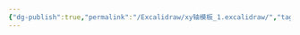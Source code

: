 ```yaml
---
{"dg-publish":true,"permalink":"/Excalidraw/xy轴模板_1.excalidraw/","tags":["excalidraw"]}
---
```

<style> .container {font-family: sans-serif; text-align: center;} .button-wrapper button {z-index: 1;height: 40px; width: 100px; margin: 10px;padding: 5px;} .excalidraw .App-menu_top .buttonList { display: flex;} .excalidraw-wrapper { height: 800px; margin: 50px; position: relative;} :root[dir="ltr"] .excalidraw .layer-ui__wrapper .zen-mode-transition.App-menu_bottom--transition-left {transform: none;} </style><script src="https://cdn.jsdelivr.net/npm/react@17/umd/react.production.min.js"></script><script src="https://cdn.jsdelivr.net/npm/react-dom@17/umd/react-dom.production.min.js"></script><script type="text/javascript" src="https://cdn.jsdelivr.net/npm/@excalidraw/excalidraw@0/dist/excalidraw.production.min.js"></script><div id="xy轴模板_1excalidraw.md"></div><script>(function(){const InitialData={"type":"excalidraw","version":2,"source":"https://github.com/zsviczian/obsidian-excalidraw-plugin/releases/tag/2.6.7","elements":[{"id":"AXKPGaypQC6Drdz55M2wG","type":"arrow","x":-261.20001220703125,"y":5.662498474121094,"width":618.4000854492188,"height":0,"angle":0,"strokeColor":"#1e1e1e","backgroundColor":"transparent","fillStyle":"solid","strokeWidth":1,"strokeStyle":"solid","roughness":0,"opacity":100,"groupIds":[],"frameId":null,"index":"a0","roundness":{"type":2},"seed":1100916469,"version":35,"versionNonce":642161531,"isDeleted":false,"boundElements":[],"updated":1741180860120,"link":null,"locked":false,"points":[[0,0],[618.4000854492188,0]],"lastCommittedPoint":null,"startBinding":null,"endBinding":null,"startArrowhead":null,"endArrowhead":"arrow","elbowed":false},{"id":"1KoCBIPTtsvt7Sfrg5PTT","type":"arrow","x":34.79998779296875,"y":300.86251068115234,"width":3.552713678800501e-14,"height":613.6000213623047,"angle":0,"strokeColor":"#1e1e1e","backgroundColor":"transparent","fillStyle":"solid","strokeWidth":1,"strokeStyle":"solid","roughness":0,"opacity":100,"groupIds":[],"frameId":null,"index":"a1","roundness":{"type":2},"seed":1798942485,"version":72,"versionNonce":251346261,"isDeleted":false,"boundElements":[],"updated":1741180868185,"link":null,"locked":false,"points":[[0,0],[3.552713678800501e-14,-613.6000213623047]],"lastCommittedPoint":null,"startBinding":null,"endBinding":null,"startArrowhead":null,"endArrowhead":"arrow","elbowed":false},{"id":"Shj09ciC","type":"text","x":377.2000732421875,"y":-6.337501525878906,"width":12,"height":25,"angle":0,"strokeColor":"#1e1e1e","backgroundColor":"transparent","fillStyle":"solid","strokeWidth":1,"strokeStyle":"solid","roughness":0,"opacity":100,"groupIds":[],"frameId":null,"index":"a2","roundness":null,"seed":1572611867,"version":4,"versionNonce":180439093,"isDeleted":false,"boundElements":[],"updated":1741180872439,"link":null,"locked":false,"text":"x","rawText":"x","fontSize":20,"fontFamily":5,"textAlign":"left","verticalAlign":"top","containerId":null,"originalText":"x","autoResize":true,"lineHeight":1.25},{"id":"IslR5yBa","type":"text","x":-2,"y":-315.1375198364258,"width":11,"height":25,"angle":0,"strokeColor":"#1e1e1e","backgroundColor":"transparent","fillStyle":"solid","strokeWidth":1,"strokeStyle":"solid","roughness":0,"opacity":100,"groupIds":[],"frameId":null,"index":"a3","roundness":null,"seed":1922651707,"version":6,"versionNonce":681694357,"isDeleted":false,"boundElements":[],"updated":1741180877213,"link":null,"locked":false,"text":"y","rawText":"y","fontSize":20,"fontFamily":5,"textAlign":"left","verticalAlign":"top","containerId":null,"originalText":"y","autoResize":true,"lineHeight":1.25},{"id":"FQYoxlxwJOtoGGB6Gykyv","type":"line","x":34.87366396487789,"y":5.354935690469972,"width":205.9455360994449,"height":205.94553609944487,"angle":0,"strokeColor":"#1e1e1e","backgroundColor":"transparent","fillStyle":"solid","strokeWidth":1,"strokeStyle":"solid","roughness":0,"opacity":100,"groupIds":[],"frameId":null,"index":"a4","roundness":{"type":2},"seed":990851785,"version":29,"versionNonce":1717674503,"isDeleted":false,"boundElements":null,"updated":1741231610607,"link":null,"locked":false,"points":[[0,0],[205.9455360994449,-205.94553609944487]],"lastCommittedPoint":null,"startBinding":null,"endBinding":null,"startArrowhead":null,"endArrowhead":null},{"id":"KJCd8Vc4W7fK0ttMtB5aq","type":"line","x":240.81916446221828,"y":-201.21277092079745,"width":205.9455004973404,"height":0,"angle":0,"strokeColor":"#1e1e1e","backgroundColor":"transparent","fillStyle":"solid","strokeWidth":1,"strokeStyle":"solid","roughness":0,"opacity":100,"groupIds":[],"frameId":null,"index":"a5","roundness":{"type":2},"seed":2047723815,"version":45,"versionNonce":1739547657,"isDeleted":false,"boundElements":null,"updated":1741231617356,"link":null,"locked":false,"points":[[0,0],[-205.9455004973404,0]],"lastCommittedPoint":null,"startBinding":null,"endBinding":null,"startArrowhead":null,"endArrowhead":null},{"id":"Aq4A0FhJ","type":"text","x":249.52990764877984,"y":-211.79003751019485,"width":53.559967041015625,"height":25,"angle":0,"strokeColor":"#1e1e1e","backgroundColor":"transparent","fillStyle":"solid","strokeWidth":1,"strokeStyle":"solid","roughness":0,"opacity":100,"groupIds":[],"frameId":null,"index":"a6","roundness":null,"seed":598230055,"version":32,"versionNonce":563892681,"isDeleted":false,"boundElements":null,"updated":1741231627321,"link":null,"locked":false,"text":"A(1,1)","rawText":"A(1,1)","fontSize":20,"fontFamily":5,"textAlign":"left","verticalAlign":"top","containerId":null,"originalText":"A(1,1)","autoResize":true,"lineHeight":1.25},{"id":"7UOxCEsK","type":"text","x":-26.515436199466322,"y":-18.288327005087805,"width":58.817713857320285,"height":24.06617731564917,"angle":0,"strokeColor":"#1e1e1e","backgroundColor":"transparent","fillStyle":"solid","strokeWidth":1,"strokeStyle":"solid","roughness":0,"opacity":100,"groupIds":[],"frameId":null,"index":"a7","roundness":null,"seed":996619145,"version":104,"versionNonce":1790187657,"isDeleted":false,"boundElements":null,"updated":1741231661966,"link":null,"locked":false,"text":"O(0,0)","rawText":"O(0,0)","fontSize":19.252941852519342,"fontFamily":5,"textAlign":"left","verticalAlign":"top","containerId":null,"originalText":"O(0,0)","autoResize":true,"lineHeight":1.25},{"id":"KQGM7wb8","type":"text","x":-31.078665088269474,"y":-209.92346663788624,"width":58.19996643066406,"height":25,"angle":0,"strokeColor":"#1e1e1e","backgroundColor":"transparent","fillStyle":"solid","strokeWidth":1,"strokeStyle":"solid","roughness":0,"opacity":100,"groupIds":[],"frameId":null,"index":"a8","roundness":null,"seed":1219623401,"version":39,"versionNonce":1434682889,"isDeleted":false,"boundElements":null,"updated":1741231653467,"link":null,"locked":false,"text":"B(0,1)","rawText":"B(0,1)","fontSize":20,"fontFamily":5,"textAlign":"left","verticalAlign":"top","containerId":null,"originalText":"B(0,1)","autoResize":true,"lineHeight":1.25},{"id":"adHZuhhd8ttP54PjKvuMn","type":"arrow","x":130.06908700419092,"y":-89.21823376544313,"width":48.84202880856526,"height":48.84202880856526,"angle":0,"strokeColor":"#1971c2","backgroundColor":"transparent","fillStyle":"solid","strokeWidth":1,"strokeStyle":"solid","roughness":0,"opacity":100,"groupIds":[],"frameId":null,"index":"a9","roundness":{"type":2},"seed":1265637767,"version":48,"versionNonce":1399580233,"isDeleted":false,"boundElements":null,"updated":1741231714523,"link":null,"locked":false,"points":[[0,0],[48.84202880856526,-48.84202880856526]],"lastCommittedPoint":null,"startBinding":null,"endBinding":null,"startArrowhead":null,"endArrowhead":"arrow","elbowed":false},{"id":"7-7VN_koMjj4ehACcsxTW","type":"arrow","x":168.02273429902698,"y":-201.83495329998823,"width":66.57451143233811,"height":0,"angle":0,"strokeColor":"#1971c2","backgroundColor":"transparent","fillStyle":"solid","strokeWidth":1,"strokeStyle":"solid","roughness":0,"opacity":100,"groupIds":[],"frameId":null,"index":"aA","roundness":{"type":2},"seed":1018931209,"version":26,"versionNonce":1776077161,"isDeleted":false,"boundElements":null,"updated":1741231718722,"link":null,"locked":false,"points":[[0,0],[-66.57451143233811,0]],"lastCommittedPoint":null,"startBinding":null,"endBinding":null,"startArrowhead":null,"endArrowhead":"arrow","elbowed":false},{"id":"bzybb00nAIVmWb9ylsToE","type":"arrow","x":34.87366396487789,"y":-149.5708502016647,"width":0,"height":65.95235278788385,"angle":0,"strokeColor":"#1971c2","backgroundColor":"transparent","fillStyle":"solid","strokeWidth":1,"strokeStyle":"solid","roughness":0,"opacity":100,"groupIds":[],"frameId":null,"index":"aB","roundness":{"type":2},"seed":1613320391,"version":31,"versionNonce":2023457353,"isDeleted":false,"boundElements":null,"updated":1741231723071,"link":null,"locked":false,"points":[[0,0],[0,65.95235278788385]],"lastCommittedPoint":null,"startBinding":null,"endBinding":null,"startArrowhead":null,"endArrowhead":"arrow","elbowed":false}],"appState":{"theme":"dark","viewBackgroundColor":"#ffffff","currentItemStrokeColor":"#1971c2","currentItemBackgroundColor":"transparent","currentItemFillStyle":"solid","currentItemStrokeWidth":1,"currentItemStrokeStyle":"solid","currentItemRoughness":0,"currentItemOpacity":100,"currentItemFontFamily":5,"currentItemFontSize":20,"currentItemTextAlign":"left","currentItemStartArrowhead":null,"currentItemEndArrowhead":"arrow","currentItemArrowType":"round","scrollX":362.784707426871,"scrollY":409.1220775716683,"zoom":{"value":1.285777},"currentItemRoundness":"round","gridSize":null,"gridStep":5,"gridModeEnabled":false,"gridColor":{"Bold":"rgba(217, 217, 217, 0.5)","Regular":"rgba(230, 230, 230, 0.5)"},"currentStrokeOptions":null,"frameRendering":{"enabled":true,"clip":true,"name":true,"outline":true},"objectsSnapModeEnabled":false,"activeTool":{"type":"selection","customType":null,"locked":false,"lastActiveTool":null}},"files":{}};InitialData.scrollToContent=true;App=()=>{const e=React.useRef(null),t=React.useRef(null),[n,i]=React.useState({width:void 0,height:void 0});return React.useEffect(()=>{i({width:t.current.getBoundingClientRect().width,height:t.current.getBoundingClientRect().height});const e=()=>{i({width:t.current.getBoundingClientRect().width,height:t.current.getBoundingClientRect().height})};return window.addEventListener("resize",e),()=>window.removeEventListener("resize",e)},[t]),React.createElement(React.Fragment,null,React.createElement("div",{className:"excalidraw-wrapper",ref:t},React.createElement(ExcalidrawLib.Excalidraw,{ref:e,width:n.width,height:n.height,initialData:InitialData,viewModeEnabled:!0,zenModeEnabled:!0,gridModeEnabled:!1})))},excalidrawWrapper=document.getElementById("xy轴模板_1excalidraw.md");ReactDOM.render(React.createElement(App),excalidrawWrapper);})();</script>